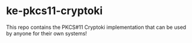 # ke-pkcs11-cryptoki
This repo contains the PKCS#11 Cryptoki implementation that can be used by anyone for their own systems!
